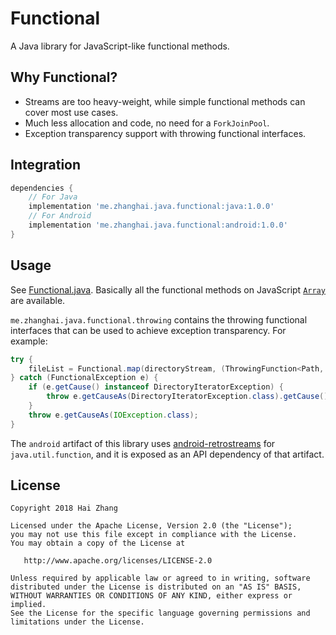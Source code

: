 # Functional

A Java library for JavaScript-like functional methods.

## Why Functional?

- Streams are too heavy-weight, while simple functional methods can cover most use cases.
- Much less allocation and code, no need for a `ForkJoinPool`.
- Exception transparency support with throwing functional interfaces.

## Integration

```gradle
dependencies {
    // For Java
    implementation 'me.zhanghai.java.functional:java:1.0.0'
    // For Android
    implementation 'me.zhanghai.java.functional:android:1.0.0'
}
```

## Usage

See [Functional.java](java/src/main/java/me/zhanghai/java/functional/Functional.java). Basically all the functional methods on JavaScript [`Array`](https://developer.mozilla.org/zh-CN/docs/Web/JavaScript/Reference/Global_Objects/Array) are available.

`me.zhanghai.java.functional.throwing` contains the throwing functional interfaces that can be used to achieve exception transparency. For example:

```java
try {
    fileList = Functional.map(directoryStream, (ThrowingFunction<Path, FileItem>) FileItem::load);
} catch (FunctionalException e) {
    if (e.getCause() instanceof DirectoryIteratorException) {
        throw e.getCauseAs(DirectoryIteratorException.class).getCause();
    }
    throw e.getCauseAs(IOException.class);
}
```

The `android` artifact of this library uses [android-retrostreams](https://github.com/retrostreams/android-retrostreams) for `java.util.function`, and it is exposed as an API dependency of that artifact.

## License

    Copyright 2018 Hai Zhang

    Licensed under the Apache License, Version 2.0 (the "License");
    you may not use this file except in compliance with the License.
    You may obtain a copy of the License at

       http://www.apache.org/licenses/LICENSE-2.0

    Unless required by applicable law or agreed to in writing, software
    distributed under the License is distributed on an "AS IS" BASIS,
    WITHOUT WARRANTIES OR CONDITIONS OF ANY KIND, either express or implied.
    See the License for the specific language governing permissions and
    limitations under the License.
